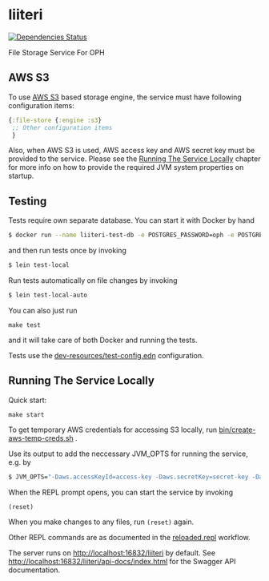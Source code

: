 # liiteri

[![Dependencies Status](https://jarkeeper.com/Opetushallitus/liiteri/status.svg)](https://jarkeeper.com/Opetushallitus/liiteri)

File Storage Service For OPH

## AWS S3

To use [AWS S3](https://aws.amazon.com/s3/) based storage engine, the service must have following configuration items:

```clojure
{:file-store {:engine :s3}
 ;; Other configuration items
 }
```

Also, when AWS S3 is used, AWS access key and AWS secret key must be provided to the service. Please see the
[Running The Service Locally](#running-the-service-locally) chapter for more info on how to provide the required
JVM system properties on startup.

## Testing

Tests require own separate database. You can start it with Docker by hand

```bash
$ docker run --name liiteri-test-db -e POSTGRES_PASSWORD=oph -e POSTGRES_USER=oph -e POSTGRES_DB=liiteri -p 5435:5432 -d postgres:11
```

and then run tests once by invoking

```bash
$ lein test-local
```

Run tests automatically on file changes by invoking

```bash
$ lein test-local-auto
```

You can also just run

```make test```

and it will take care of both Docker and running the tests.

Tests use the [dev-resources/test-config.edn](dev-resources/local-test-config.edn) configuration.

## Running The Service Locally

Quick start:

```make start```

To get temporary AWS credentials for accessing S3 locally, run [bin/create-aws-temp-creds.sh](bin/create-aws-temp-creds.sh) .

Use its output to add the neccessary JVM_OPTS for running the service, e.g. by

```bash
$ JVM_OPTS="-Daws.accessKeyId=access-key -Daws.secretKey=secret-key -Daws.sessionToken=session-token"  lein repl
```

When the REPL prompt opens, you can start the service by invoking

```clojure
(reset)
```

When you make changes to any files, run `(reset)` again.

Other REPL commands are as documented in the [reloaded.repl](https://github.com/weavejester/reloaded.repl) workflow.

The server runs on <http://localhost:16832/liiteri> by default. See <http://localhost:16832/liiteri/api-docs/index.html> for the Swagger API documentation.
